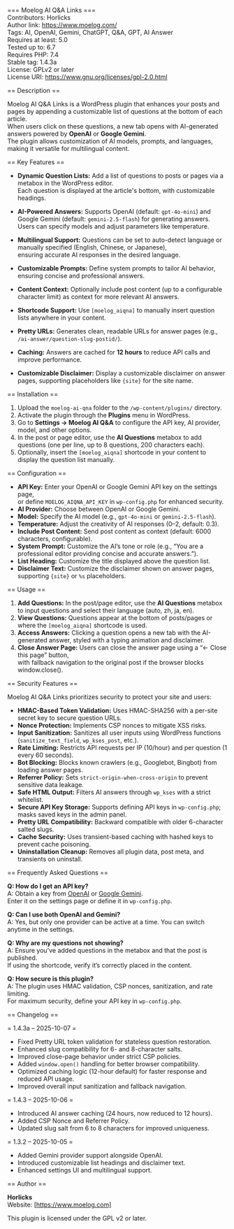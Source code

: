 === Moelog AI Q&A Links ===  
Contributors: Horlicks  
Author link: https://www.moelog.com/  
Tags: AI, OpenAI, Gemini, ChatGPT, Q&A, GPT, AI Answer  
Requires at least: 5.0  
Tested up to: 6.7  
Requires PHP: 7.4  
Stable tag: 1.4.3a  
License: GPLv2 or later  
License URI: https://www.gnu.org/licenses/gpl-2.0.html  

== Description ==  

Moelog AI Q&A Links is a WordPress plugin that enhances your posts and pages by appending a customizable list of questions at the bottom of each article.  
When users click on these questions, a new tab opens with AI-generated answers powered by **OpenAI** or **Google Gemini**.  
The plugin allows customization of AI models, prompts, and languages, making it versatile for multilingual content.  

== Key Features ==  

- **Dynamic Question Lists:** Add a list of questions to posts or pages via a metabox in the WordPress editor.  
  Each question is displayed at the article's bottom, with customizable headings.  

- **AI-Powered Answers:** Supports OpenAI (default: `gpt-4o-mini`) and Google Gemini (default: `gemini-2.5-flash`) for generating answers.  
  Users can specify models and adjust parameters like temperature.  

- **Multilingual Support:** Questions can be set to auto-detect language or manually specified (English, Chinese, or Japanese),  
  ensuring accurate AI responses in the desired language.  

- **Customizable Prompts:** Define system prompts to tailor AI behavior, ensuring concise and professional answers.  

- **Content Context:** Optionally include post content (up to a configurable character limit) as context for more relevant AI answers.  

- **Shortcode Support:** Use `[moelog_aiqna]` to manually insert question lists anywhere in your content.  

- **Pretty URLs:** Generates clean, readable URLs for answer pages (e.g., `/ai-answer/question-slug-postid/`).  

- **Caching:** Answers are cached for **12 hours** to reduce API calls and improve performance.  

- **Customizable Disclaimer:** Display a customizable disclaimer on answer pages, supporting placeholders like `{site}` for the site name.  

== Installation ==  

1. Upload the `moelog-ai-qna` folder to the `/wp-content/plugins/` directory.  
2. Activate the plugin through the **Plugins** menu in WordPress.  
3. Go to **Settings → Moelog AI Q&A** to configure the API key, AI provider, model, and other options.  
4. In the post or page editor, use the **AI Questions** metabox to add questions (one per line, up to 8 questions, 200 characters each).  
5. Optionally, insert the `[moelog_aiqna]` shortcode in your content to display the question list manually.  

== Configuration ==  

- **API Key:** Enter your OpenAI or Google Gemini API key on the settings page,  
  or define `MOELOG_AIQNA_API_KEY` in `wp-config.php` for enhanced security.  
- **AI Provider:** Choose between OpenAI or Google Gemini.  
- **Model:** Specify the AI model (e.g., `gpt-4o-mini` or `gemini-2.5-flash`).  
- **Temperature:** Adjust the creativity of AI responses (0–2, default: 0.3).  
- **Include Post Content:** Send post content as context (default: 6000 characters, configurable).  
- **System Prompt:** Customize the AI’s tone or role (e.g., “You are a professional editor providing concise and accurate answers.”).  
- **List Heading:** Customize the title displayed above the question list.  
- **Disclaimer Text:** Customize the disclaimer shown on answer pages, supporting `{site}` or `%s` placeholders.  

== Usage ==  

1. **Add Questions:** In the post/page editor, use the **AI Questions** metabox to input questions and select their language (auto, zh, ja, en).  
2. **View Questions:** Questions appear at the bottom of posts/pages or where the `[moelog_aiqna]` shortcode is used.  
3. **Access Answers:** Clicking a question opens a new tab with the AI-generated answer, styled with a typing animation and disclaimer.  
4. **Close Answer Page:** Users can close the answer page using a “← Close this page” button,  
   with fallback navigation to the original post if the browser blocks window.close().  

== Security Features ==  

Moelog AI Q&A Links prioritizes security to protect your site and users:  

- **HMAC-Based Token Validation:** Uses HMAC-SHA256 with a per-site secret key to secure question URLs.  
- **Nonce Protection:** Implements CSP nonces to mitigate XSS risks.  
- **Input Sanitization:** Sanitizes all user inputs using WordPress functions (`sanitize_text_field`, `wp_kses_post`, etc.).  
- **Rate Limiting:** Restricts API requests per IP (10/hour) and per question (1 every 60 seconds).  
- **Bot Blocking:** Blocks known crawlers (e.g., Googlebot, Bingbot) from loading answer pages.  
- **Referrer Policy:** Sets `strict-origin-when-cross-origin` to prevent sensitive data leakage.  
- **Safe HTML Output:** Filters AI answers through `wp_kses` with a strict whitelist.  
- **Secure API Key Storage:** Supports defining API keys in `wp-config.php`; masks saved keys in the admin panel.  
- **Pretty URL Compatibility:** Backward compatible with older 6-character salted slugs.  
- **Cache Security:** Uses transient-based caching with hashed keys to prevent cache poisoning.  
- **Uninstallation Cleanup:** Removes all plugin data, post meta, and transients on uninstall.  

== Frequently Asked Questions ==  

**Q: How do I get an API key?**  
A: Obtain a key from [OpenAI](https://platform.openai.com) or [Google Gemini](https://cloud.google.com/gemini).  
Enter it on the settings page or define it in `wp-config.php`.  

**Q: Can I use both OpenAI and Gemini?**  
A: Yes, but only one provider can be active at a time. You can switch anytime in the settings.  

**Q: Why are my questions not showing?**  
A: Ensure you’ve added questions in the metabox and that the post is published.  
If using the shortcode, verify it’s correctly placed in the content.  

**Q: How secure is this plugin?**  
A: The plugin uses HMAC validation, CSP nonces, sanitization, and rate limiting.  
For maximum security, define your API key in `wp-config.php`.  

== Changelog ==  

= 1.4.3a – 2025-10-07 =  
* Fixed Pretty URL token validation for stateless question restoration.  
* Enhanced slug compatibility for 6- and 8-character salts.  
* Improved close-page behavior under strict CSP policies.  
* Added `window.open()` handling for better browser compatibility.  
* Optimized caching logic (12-hour default) for faster response and reduced API usage.  
* Improved overall input sanitization and fallback navigation.  

= 1.4.3 – 2025-10-06 =  
* Introduced AI answer caching (24 hours, now reduced to 12 hours).  
* Added CSP Nonce and Referrer Policy.  
* Updated slug salt from 6 to 8 characters for improved uniqueness.  

= 1.3.2 – 2025-10-05 =  
* Added Gemini provider support alongside OpenAI.  
* Introduced customizable list headings and disclaimer text.  
* Enhanced settings UI and multilingual support.  

== Author ==  

**Horlicks**  
Website: [https://www.moelog.com]

This plugin is licensed under the GPL v2 or later.  

